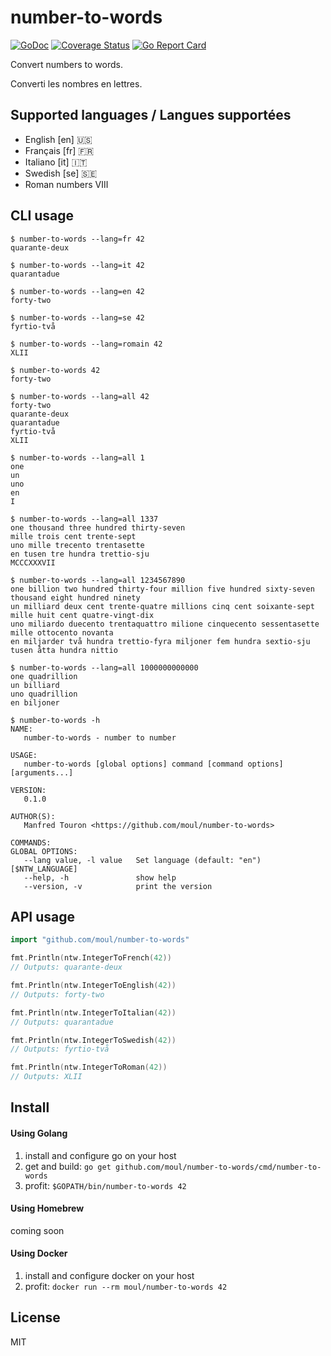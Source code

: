 # number-to-words

[![GoDoc](https://godoc.org/github.com/moul/number-to-words?status.svg)](https://godoc.org/github.com/moul/number-to-words)
[![Coverage Status](https://coveralls.io/repos/github/moul/number-to-words/badge.svg?branch=master)](https://coveralls.io/github/moul/number-to-words?branch=master)
[![Go Report Card](https://goreportcard.com/badge/github.com/moul/number-to-words)](https://goreportcard.com/report/github.com/moul/number-to-words)

Convert numbers to words.

Converti les nombres en lettres.

## Supported languages / Langues supportées

* English [en] 🇺🇸
* Français [fr] 🇫🇷
* Italiano [it] 🇮🇹
* Swedish [se] 🇸🇪
* Roman numbers Ⅷ


## CLI usage

```console
$ number-to-words --lang=fr 42
quarante-deux

$ number-to-words --lang=it 42
quarantadue

$ number-to-words --lang=en 42
forty-two

$ number-to-words --lang=se 42
fyrtio-två

$ number-to-words --lang=romain 42
XLII

$ number-to-words 42
forty-two

$ number-to-words --lang=all 42
forty-two
quarante-deux
quarantadue
fyrtio-två
XLII

$ number-to-words --lang=all 1
one
un
uno
en
I

$ number-to-words --lang=all 1337
one thousand three hundred thirty-seven
mille trois cent trente-sept
uno mille trecento trentasette
en tusen tre hundra trettio-sju
MCCCXXXVII

$ number-to-words --lang=all 1234567890
one billion two hundred thirty-four million five hundred sixty-seven thousand eight hundred ninety
un milliard deux cent trente-quatre millions cinq cent soixante-sept mille huit cent quatre-vingt-dix
uno miliardo duecento trentaquattro milione cinquecento sessentasette mille ottocento novanta
en miljarder två hundra trettio-fyra miljoner fem hundra sextio-sju tusen åtta hundra nittio

$ number-to-words --lang=all 1000000000000
one quadrillion
un billiard
uno quadrillion
en biljoner
```

```console
$ number-to-words -h
NAME:
   number-to-words - number to number

USAGE:
   number-to-words [global options] command [command options] [arguments...]

VERSION:
   0.1.0

AUTHOR(S):
   Manfred Touron <https://github.com/moul/number-to-words>

COMMANDS:
GLOBAL OPTIONS:
   --lang value, -l value   Set language (default: "en") [$NTW_LANGUAGE]
   --help, -h               show help
   --version, -v            print the version
```

## API usage

```go
import "github.com/moul/number-to-words"

fmt.Println(ntw.IntegerToFrench(42))
// Outputs: quarante-deux

fmt.Println(ntw.IntegerToEnglish(42))
// Outputs: forty-two

fmt.Println(ntw.IntegerToItalian(42))
// Outputs: quarantadue

fmt.Println(ntw.IntegerToSwedish(42))
// Outputs: fyrtio-två

fmt.Println(ntw.IntegerToRoman(42))
// Outputs: XLII
```

## Install

#### Using Golang

1. install and configure go on your host
2. get and build: `go get github.com/moul/number-to-words/cmd/number-to-words`
3. profit: `$GOPATH/bin/number-to-words 42`

#### Using Homebrew

coming soon

#### Using Docker

1. install and configure docker on your host
2. profit: `docker run --rm moul/number-to-words 42`

## License

MIT
